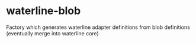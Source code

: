 waterline-blob
==============

Factory which generates waterline adapter definitions from blob definitions (eventually merge into waterline core)

